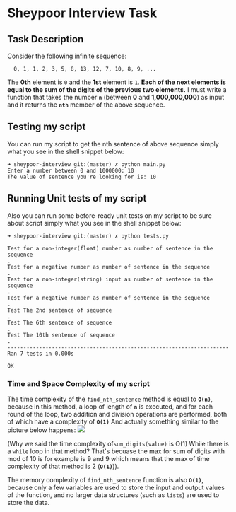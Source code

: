 # Sheypoor Interview Task

## Task Description

Consider the following infinite sequence:
```
  0, 1, 1, 2, 3, 5, 8, 13, 12, 7, 10, 8, 9, ...
```
The **0th** element is `0` and the **1st** element is `1`. **Each of the next elements is equal to the sum of the digits
of the previous two elements.**
I must write a function that takes the number **`n`** (between **0** and **1,000,000,000**) as input and it
returns the **`nth`** member of the above sequence.

## Testing my script
You can run my script to get the nth sentence of above sequence simply what you see in the shell snippet below:
```
➜ sheypoor-interview git:(master) ✗ python main.py 
Enter a number between 0 and 1000000: 10
The value of sentence you're looking for is: 10
```

## Running Unit tests of my script
Also you can run some before-ready unit tests on my script to be sure about script simply what you see in the shell 
snippet below:
```
➜ sheypoor-interview git:(master) ✗ python tests.py 

Test for a non-integer(float) number as number of sentence in the sequence
.
Test for a negative number as number of sentence in the sequence
.
Test for a non-integer(string) input as number of sentence in the sequence
.
Test for a negative number as number of sentence in the sequence
.
Test The 2nd sentence of sequence
.
Test The 6th sentence of sequence
.
Test The 10th sentence of sequence
.
----------------------------------------------------------------------
Ran 7 tests in 0.000s

OK
```
### Time and Space Complexity of my script

The time complexity of the `find_nth_sentence` method is equal to **`O(n)`**, 
because in this method, a loop of length of **`n`** is executed, and for each round of the loop, two addition 
and division operations are performed, both of which have a complexity of **`O(1)`** 
And actually something similar to the picture below happens:
![](https://i.postimg.cc/T3n7RQ48/1-l-SNey-Lt-ALCPdm-HXr-Xeww-w.webp)

(Why we said the time complexity of`sum_digits(value)` is O(1) While there is a `while` loop in that method? That's 
becuase the max for sum of digits with mod of 10 is for example is 9 and 9 which means that the max of time complexity
of that method is 2 (**`O(1)`**)).

The memory complexity of `find_nth_sentence` function is also **`O(1)`**, because only a few variables are used to store
the input and output values of the function, and no larger data structures (such as `lists`) are used to store the data.
